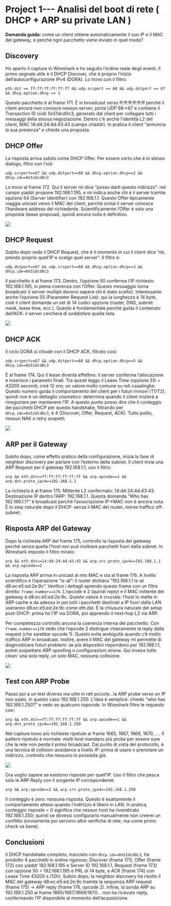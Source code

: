# Project 1--- Analisi del boot di rete ( DHCP + ARP su private LAN )

**Domanda guida:** come un client ottiene automaticamente il suo IP e il MAC del gateway, e perché ogni pacchetto viene inviato in quel modo?

## **Discovery**

Ho aperto il capture in Wireshark e ho seguito l’ordine reale degli eventi. Il primo segnale utile è il DHCP Discover, che è proprio l’inizio dell’autoconfigurazione IPv4 (DORA). Lo trovo con il filtro:

`eth.dst == ff:ff:ff:ff:ff:ff && udp.srcport == 68 && udp.dstport == 67 && dhcp.option.dhcp == 1`

Questo pacchetto è al frame 171. È in broadcast verso ff\:ff\:ff\:ff\:ff\:ff perché il client ancora non conosce nessun server; porta UDP 68→67 e contiene il Transaction ID (xid) 0x51dcd0c3, generato dal client per collegare tutti i messaggi della stessa negoziazione. Dentro c’è anche l’identità L2 del client, MAC 14\:d4:24:4d:43:43 (campo chaddr). In pratica il client “annuncia la sua presenza” e chiede una proposta.

## DHCP Offer

La risposta arriva subito come DHCP Offer. Per essere certo che è lo stesso dialogo, filtro con l’xid:

`udp.srcport==67 && udp.dstport==68 && dhcp.option.dhcp==2 && dhcp.id==0x51dcd0c3`

Lo trovo al frame 172. Qui il server mi dice “posso darti questo indirizzo”: nel campo yiaddr propone 192.168.1.195, e mi indica anche chi è il server tramite opzione 54 (Server Identifier) con 192.168.1.1. Questo Offer tipicamente viaggia unicast verso il MAC del client, perché ormai il server conosce l’hardware address del richiedente. Scientificamente l’Offer è solo una proposta (lease proposal), quindi ancora nulla è definitivo.
 
![ ](../images/dhcp/1.png)

## DHCP Request

Subito dopo vedo il DHCP Request, che è il momento in cui il client dice “ok, prendo proprio quell’IP e scelgo quel server”. Il filtro è:

`udp.dstport==67 && udp.srcport==68 && dhcp.option.dhcp==3 && dhcp.id==0x51dcd0c3`

Il pacchetto è al frame 173. Dentro, l’opzione 50 conferma l’IP richiesto 192.168.1.195, in piena coerenza con l’Offer. Questo messaggio torna broadcast (i server multipli devono sapere chi è stato scelto). Interessante anche l’opzione 55 (Parameter Request List): qui la lunghezza è 14 byte, cioè il client domanda un set di 14 codici opzione (router, DNS, subnet mask, lease time, ecc.). Questo è fondamentale perché guida il contenuto dell’ACK: il server cercherà di soddisfare quella lista.
 
![ ](../images/dhcp/2.png)

## DHCP ACK

Il ciclo DORA si chiude con il DHCP ACK, filtrato così:

`udp.srcport==67 && udp.dstport==68 && dhcp.option.dhcp==5 && dhcp.id==0x51dcd0c3`

È al frame 174. Qui il lease diventa effettivo: il server conferma l’allocazione e inserisce i parametri finali. Tra questi leggo il Lease Time (opzione 51) = 43200 secondi, cioè 12 ore; un valore molto comune su reti casalinghe. Questo numero guida il comportamento del client per i futuri rinnovi (T1/T2), quindi non è un dettaglio cosmetico: determina quando il client inizierà a rinegoziare per mantenere l’IP. A questo punto posso dire che il conteggio dei pacchetti DHCP per questo handshake, filtrando per `dhcp.id==0x51dcd0c3`, è 4 (Discover, Offer, Request, ACK). Tutto pulito, nessun NAK o retry sospetti.

![ ](../images/dhcp/3.png)
 
## ARP per il Gateway

Subito dopo, come effetto pratico della configurazione, inizia la fase di neighbor discovery per parlare con l’esterno della subnet. Il client invia una ARP Request per il gateway 192.168.1.1; uso il filtro:

`arp && eth.dst==ff:ff:ff:ff:ff:ff && arp.opcode==1 && arp.dst.proto_ipv4==192.168.1.1`

La richiesta è al frame 175. Mittente L2 confermato: 14\:d4:24:4d:43:43. Destinazione IP dentro l’ARP: 192.168.1.1. Questa domanda “Who has 192.168.1.1?” è broadcast perché l’associazione IP→MAC non è ancora nota. È lo step naturale dopo il DHCP: senza il MAC del router, niente traffico off-subnet.

## Risposta ARP del Gateway

Dopo la richiesta ARP del frame 175, controllo la risposta del gateway perché senza quella l’host non può inoltrare pacchetti fuori dalla subnet. In Wireshark imposto il filtro mirato:

`arp && eth.dst==14:d4:24:4d:43:43 && arp.src.proto_ipv4==192.168.1.1 && arp.opcode==2`

La risposta ARP arriva in unicast al mio MAC e sta al frame 176. A livello scientifico è l’operazione “is-at”: il router dichiara “192.168.1.1 is-at d8\:ec\:e5\:ed:2e:9c”. Verifico i dettagli aprendo questo frame con un filtro diretto: `frame.number==176`. L’opcode è 2 (quindi reply) e il MAC mittente del gateway è d8\:ec\:e5\:ed:2e:9c. Questo valore è cruciale: l’host lo mette in ARP cache e da adesso in poi tutti i pacchetti destinati a IP fuori dalla LAN useranno d8\:ec\:e5\:ed:2e:9c come eth.dst. È la chiusura naturale del setup post-DHCP: prima ho l’IP via DORA, poi apprendo il next-hop L2 via ARP.

Per completezza controllo ancora la coerenza interna del pacchetto. Con `frame.number==176` vedo che l’opcode 2 distingue chiaramente la reply dalla request (che sarebbe opcode 1). Questo evita ambiguità quando c’è molto traffico ARP in broadcast. Inoltre, avere il MAC del gateway mi permette di diagnosticare futuri problemi: se più dispositivi rispondono per 192.168.1.1, potrei sospettare ARP spoofing o configurazioni strane. Qui invece tutto clean: una sola reply, un solo MAC, nessuna collisione.

 ![ ](../images/dhcp/4.png)
 

## Test con ARP Probe

Passo poi a un test diverso ma utile in reti piccole...la ARP probe verso un IP non usato, in questo caso 192.168.1.250. L’idea è semplice: chiedo “who has 192.168.1.250?” e vedo se qualcuno risponde. In Wireshark filtro le requests con:

`arp && eth.dst==ff:ff:ff:ff:ff:ff && arp.opcode==1 && arp.dst.proto_ipv4==192.168.1.250`

Nel capture trovo più richieste ripetute ai frame 1665, 1667, 1669, 1670, …. Il pattern ripetuto è normale: molti host mandano più probe per essere sure che la rete non perda il primo broadcast. Dal punto di vista del protocollo, è una tecnica di collision avoidance a livello IP: prima di usare o prenotare un indirizzo, controllo che nessuno lo possieda già.

 ![ ](../images/dhcp/5.png)

 
Ora voglio sapere se esistono risposte per quell’IP. Uso il filtro che pesca solo le ARP Reply con il sorgente IP corrispondente:

`arp && arp.opcode==2 && arp.src.proto_ipv4==192.168.1.250`

Il conteggio è zero: nessuna risposta. Questo è esattamente il comportamento atteso quando l’indirizzo è libero in LAN. In pratica, conteggio risposte = 0 significa che nessun host ha rivendicato 192.168.1.250; quindi se dovessi configurarlo manualmente non creerei un conflitto (ovviamente poi servono altre verifiche di rete, ma come primo check va bene).

## Conclusioni

 Il DHCP handshake completo, tracciato con `dhcp.id==0x51dcd0c3`, ha prodotto 4 pacchetti in ordine rigoroso: Discover (frame 171), Offer (frame 172) con yiaddr 192.168.1.195 e Server ID 192.168.1.1, Request (frame 173) con opzione 50 = 192.168.1.195 e PRL di 14 byte, e ACK (frame 174) con Lease Time 43200 s (12h). Subito dopo, la neighbor discovery ha risolto il MAC del gateway d8\:ec\:e5\:ed:2e:9c tramite la sequenza ARP request (frame 175) → ARP reply (frame 176, opcode 2). Infine, la sonda ARP su 192.168.1.250 ai frame 1665/1667/1669/1670… non ha ricevuto reply, confermando l’IP disponibile al momento dell’acquisizione.
